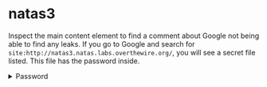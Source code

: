 # natas3

Inspect the main content element to find a comment about Google not being able to find any leaks. If you go to Google and search for `site:http://natas3.natas.labs.overthewire.org/`, you will see a secret file listed. This file has the password inside.

<details>
  <summary>Password</summary>
  Z9tkRkWmpt9Qr7XrR5jWRkgOU901swEZ
</details>